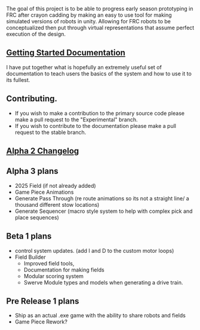 The goal of this project is to be able to progress early season prototyping in FRC after crayon cadding by making an easy to use tool for making simulated versions of robots in unity. Allowing for FRC robots to be conceptualized then put through virtual representations that assume perfect execution of the design.

## [Getting Started Documentation](https://github.com/masonmm3/MoSimBuilder/blob/Stable/Documentation/GettingStarted.md)
I have put together what is hopefully an extremely useful set of documentation to teach users the basics of the system and how to use it to its fullest.

## Contributing.
 * If you wish to make a contribution to the primary source code please make a pull request to the "Experimental" branch.
 * If you wish to contribute to the documentation please make a pull request to the stable branch.

## [Alpha 2 Changelog](https://github.com/masonmm3/MoSimBuilder/blob/Experimental/Documentation/ChangeLogs.md)

## Alpha 3 plans
 - 2025 Field (if not already added)
 - Game Piece Animations
 - Generate Pass Through (re route animations so its not a straight line/ a thousand different stow locations)
 - Generate Sequencer (macro style system to help with complex pick and place sequences)

## Beta 1 plans
- control system updates. (add I and D to the custom motor loops)
- Field Builder
  - Improved field tools,
  - Documentation for making fields
  - Modular scoring system
  - Swerve Module types and models when generating a drive train.

## Pre Release 1 plans
- Ship as an actual .exe game with the ability to share robots and fields
- Game Piece Rework?
